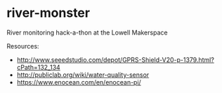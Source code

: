 river-monster
=============

River monitoring hack-a-thon at the Lowell Makerspace

Resources:
 - http://www.seeedstudio.com/depot/GPRS-Shield-V20-p-1379.html?cPath=132_134
 - http://publiclab.org/wiki/water-quality-sensor
 - https://www.enocean.com/en/enocean-pi/
